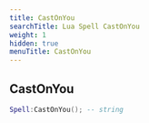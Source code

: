 ```yaml
---
title: CastOnYou
searchTitle: Lua Spell CastOnYou
weight: 1
hidden: true
menuTitle: CastOnYou
---
```

## CastOnYou
```lua
Spell:CastOnYou(); -- string
```